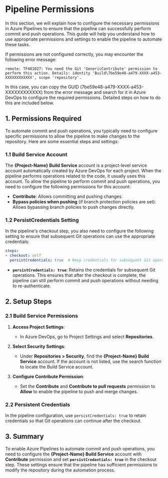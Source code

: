 # Pipeline Permissions

In this section, we will explain how to configure the necessary permissions in Azure Pipelines to ensure that the pipeline can successfully perform commit and push operations. This guide will help you understand how to use appropriate permissions and settings to enable the pipeline to automate these tasks.

If permissions are not configured correctly, you may encounter the following error message:

```plaintext
remote: TF401027: You need the Git 'GenericContribute' permission to perform this action. Details: identity 'Build\7be59e48-a479-XXXX-a453-XXXXXXXXXXXX', scope 'repository'.
```

In this case, you can copy the GUID (7be59e48-a479-XXXX-a453-XXXXXXXXXXXX) from the error message and search for it in Azure DevOps to configure the required permissions. Detailed steps on how to do this are included below.

## 1. Permissions Required

To automate commit and push operations, you typically need to configure specific permissions to allow the pipeline to make changes to the repository. Here are some essential steps and settings:

### 1.1 Build Service Account

The **{Project-Name} Build Service** account is a project-level service account automatically created by Azure DevOps for each project. When the pipeline performs operations related to the code, it usually uses this account. To allow the pipeline to perform commit and push operations, you need to configure the following permissions for this account:

- **Contribute**: Allows committing and pushing changes.
- **Bypass policies when pushing** (if branch protection policies are set): Allows bypassing branch policies to push changes directly.

### 1.2 PersistCredentials Setting

In the pipeline's checkout step, you also need to configure the following setting to ensure that subsequent Git operations can use the appropriate credentials:

```yaml
steps:
- checkout: self
  persistCredentials: true  # Keep credentials for subsequent Git operations
```

- **`persistCredentials: true`**: Retains the credentials for subsequent Git operations. This ensures that after the checkout is complete, the pipeline can still perform commit and push operations without needing to re-authenticate.

## 2. Setup Steps

### 2.1 Build Service Permissions

1. **Access Project Settings**:

   - In Azure DevOps, go to Project Settings and select **Repositories**.

2. **Select Security Settings**:

   - Under **Repositories > Security**, find the **{Project-Name} Build Service** account. If the account is not listed, use the search function to locate the Build Service account.

3. **Configure Contribute Permission**:

   - Set the **Contribute** and **Contribute to pull requests** permission to **Allow** to enable the pipeline to push and merge changes.

### 2.2 Persistent Credentials

In the pipeline configuration, use `persistCredentials: true` to retain credentials so that Git operations can continue after the checkout.

## 3. Summary

To enable Azure Pipelines to automate commit and push operations, you need to configure the **{Project-Name} Build Service** account with **Contribute** permission and set **`persistCredentials: true`** in the checkout step. These settings ensure that the pipeline has sufficient permissions to modify the repository during the automation process.
